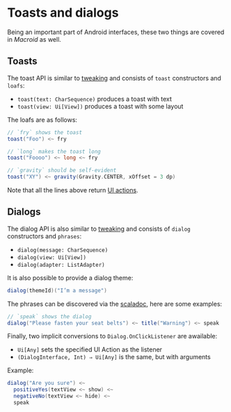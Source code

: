 # Toasts and dialogs

Being an important part of Android interfaces, these two things are covered in *Macroid* as well.

## Toasts

The toast API is similar to [tweaking](Tweaks.html#tweaking) and consists of `toast` constructors and `loafs`:

* `toast(text: CharSequence)` produces a toast with text
* `toast(view: Ui[View])` produces a toast with some layout

The loafs are as follows:

```scala
// `fry` shows the toast
toast("Foo") <~ fry

// `long` makes the toast long
toast("Foooo") <~ long <~ fry

// `gravity` should be self-evident
toast("XY") <~ gravity(Gravity.CENTER, xOffset = 3 dp)
```

Note that all the lines above return [UI actions](UiAction.html).

## Dialogs

The dialog API is also similar to [tweaking](Tweaks.html#tweaking) and consists of `dialog` constructors and `phrases`:

* `dialog(message: CharSequence)`
* `dialog(view: Ui[View])`
* `dialog(adapter: ListAdapter)`

It is also possible to provide a dialog theme:

```scala
dialog(themeId)("I’m a message")
```

The phrases can be discovered via the [scaladoc](../api/macroid/Phrases$.html), here are some examples:

```scala
// `speak` shows the dialog
dialog("Please fasten your seat belts") <~ title("Warning") <~ speak
```

Finally, two implicit conversions to `Dialog.OnClickListener` are awailable:

* `Ui[Any]` sets the specified UI Action as the listener
* `(DialogInterface, Int) ⇒ Ui[Any]` is the same, but with arguments

Example:

```scala
dialog("Are you sure") <~
  positiveYes(textView <~ show) <~
  negativeNo(textView <~ hide) <~
  speak
```